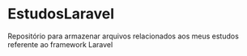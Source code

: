 # EstudosLaravel
Repositório para armazenar arquivos relacionados aos meus estudos referente ao framework Laravel
